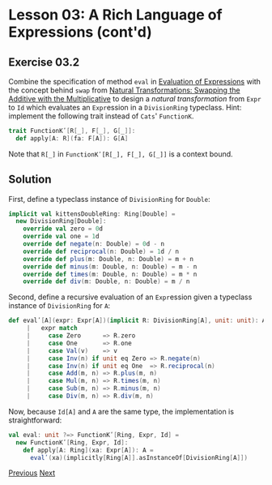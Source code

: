 Lesson 03: A Rich Language of Expressions (cont'd)
==================================================

Exercise 03.2
-------------

Combine the specification of method `eval` in
[Evaluation of Expressions](https://github.com/sjbiaga/kittens/blob/main/expr-02-eval/README.md) with the concept behind
`swap` from
[Natural Transformations: Swapping the Additive with the Multiplicative](https://github.com/sjbiaga/kittens/blob/main/expr-03-swap/README.md)
to design a _natural transformation_ from `Expr` to `Id` which evaluates an `Expr`ession in a `DivisionRing` typeclass.
Hint: implement the following trait instead of `Cats`' `FunctionK`.

```Scala
trait FunctionKʹ[R[_], F[_], G[_]]:
  def apply[A: R](fa: F[A]): G[A]
```

Note that `R[_]` in `FunctionKʹ[R[_], F[_], G[_]]` is a context bound.

Solution
--------

First, define a typeclass instance of `DivisionRing` for `Double`:

```Scala
implicit val kittensDoubleRing: Ring[Double] =
  new DivisionRing[Double]:
    override val zero = 0d
    override val one = 1d
    override def negate(n: Double) = 0d - n
    override def reciprocal(n: Double) = 1d / n
    override def plus(m: Double, n: Double) = m + n
    override def minus(m: Double, n: Double) = m - n
    override def times(m: Double, n: Double) = m * n
    override def div(m: Double, n: Double) = m / n
```

Second, define a recursive evaluation of an `Expr`ession given a typeclass instance of `DivisionRing` for `A`:

```Scala
def evalʹ[A](expr: Expr[A])(implicit R: DivisionRing[A], unit: unit): A =
     |   expr match
     |     case Zero      => R.zero
     |     case One       => R.one
     |     case Val(v)    => v
     |     case Inv(n) if unit eq Zero => R.negate(n)
     |     case Inv(n) if unit eq One  => R.reciprocal(n)
     |     case Add(m, n) => R.plus(m, n)
     |     case Mul(m, n) => R.times(m, n)
     |     case Sub(m, n) => R.minus(m, n)
     |     case Div(m, n) => R.div(m, n)
```

Now, because `Id[A]` and `A` are the same type, the implementation is straightforward:

```Scala
val eval: unit ?=> FunctionKʹ[Ring, Expr, Id] =
  new FunctionKʹ[Ring, Expr, Id]:
    def apply[A: Ring](xa: Expr[A]): A =
      evalʹ(xa)(implicitly[Ring[A]].asInstanceOf[DivisionRing[A]])
```

[Previous](https://github.com/sjbiaga/kittens/blob/main/expr-CoflatMap/README.md) [Next](https://github.com/sjbiaga/kittens/blob/main/queens-3-trampoline/README.md)
